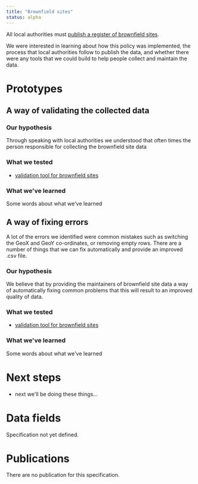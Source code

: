 ```yaml
---
title: "Brownfield sites"
status: alpha
---
```


All local authorities must [publish a register of brownfield sites](https://www.gov.uk/guidance/brownfield-land-registers).

We were interested in learning about how this policy was implemented, the process that local authorities follow to publish the data, and whether there were any tools that we could build to help people collect and maintain the data.

# Prototypes

## A way of validating the collected data

### Our hypothesis

Through speaking with local authorities we understood that often times the person responsible for collecting the brownfield site data

### What we tested
* [validation tool for brownfield sites](https://brownfield-sites-validator.cloudapps.digital/)

### What we've learned

Some words about what we've learned

## A way of fixing errors

A lot of the errors we identified were common mistakes such as switching the GeoX and GeoY co-ordinates, or removing empty rows. There are a number of things that we can fix automatically and provide an improved .csv file.

### Our hypothesis

We believe that by providing the maintainers of brownfield site data a way of automatically fixing common problems that this will result to an improved quality of data.

### What we tested
* [validation tool for brownfield sites](https://brownfield-sites-validator.cloudapps.digital/)

### What we've learned

Some words about what we've learned

# Next steps

* next we'll be doing these things...

# Data fields

Specification not yet defined.

# Publications

There are no publication for this specification.